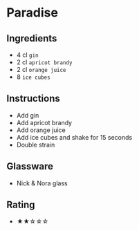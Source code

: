 # Paradise

## Ingredients
- 4 cl `gin`
- 2 cl `apricot brandy`
- 2 cl `orange juice`
- 8 `ice cubes`

## Instructions
- Add gin
- Add apricot brandy
- Add orange juice
- Add ice cubes and shake for 15 seconds
- Double strain

## Glassware
- Nick & Nora glass

## Rating
- ★★☆☆☆